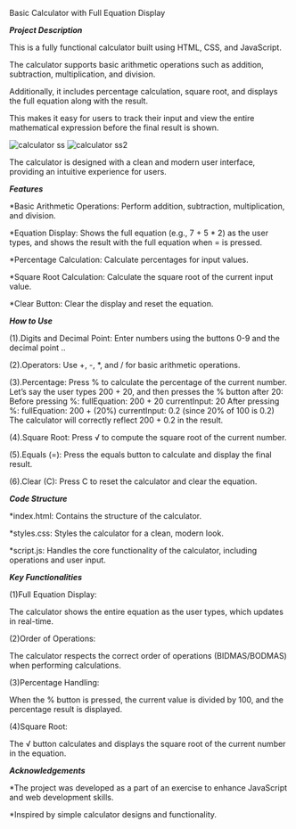 Basic Calculator with Full Equation Display

***Project Description***

This is a fully functional calculator built using HTML, CSS, and JavaScript.

The calculator supports basic arithmetic operations such as addition, subtraction, multiplication, and division.

Additionally, it includes percentage calculation, square root, and displays the full equation along with the result. 

This makes it easy for users to track their input and view the entire mathematical expression before the final result is shown.

![calculator ss](https://github.com/user-attachments/assets/dea8a665-1a5e-40ae-a14e-eaff06dec1d9)
![calculator ss2](https://github.com/user-attachments/assets/e3ede09d-ab08-46da-9a45-57d918b422f7)

The calculator is designed with a clean and modern user interface, providing an intuitive experience for users.

***Features***

*Basic Arithmetic Operations: Perform addition, subtraction, multiplication, and division.

*Equation Display: Shows the full equation (e.g., 7 + 5 * 2) as the user types, and shows the result with the full equation when = is pressed.

*Percentage Calculation: Calculate percentages for input values.

*Square Root Calculation: Calculate the square root of the current input value.

*Clear Button: Clear the display and reset the equation.

***How to Use***

(1).Digits and Decimal Point: Enter numbers using the buttons 0-9 and the decimal point ..

(2).Operators: Use +, -, *, and / for basic arithmetic operations.

(3).Percentage: Press % to calculate the percentage of the current number.
       Let’s say the user types 200 + 20, and then presses the % button after 20:
        Before pressing %:
        fullEquation: 200 + 20
        currentInput: 20
        After pressing %:
        fullEquation: 200 + (20%)
        currentInput: 0.2 (since 20% of 100 is 0.2)
        The calculator will correctly reflect 200 + 0.2 in the result.
        
(4).Square Root: Press √ to compute the square root of the current number.

(5).Equals (=): Press the equals button to calculate and display the final result.

(6).Clear (C): Press C to reset the calculator and clear the equation.

***Code Structure***

*index.html: Contains the structure of the calculator.

*styles.css: Styles the calculator for a clean, modern look.

*script.js: Handles the core functionality of the calculator, including operations and user input.

***Key Functionalities***

(1)Full Equation Display:

The calculator shows the entire equation as the user types, which updates in real-time.

(2)Order of Operations:

The calculator respects the correct order of operations (BIDMAS/BODMAS) when performing calculations.

(3)Percentage Handling:

When the % button is pressed, the current value is divided by 100, and the percentage result is displayed.

(4)Square Root:

The √ button calculates and displays the square root of the current number in the equation.

***Acknowledgements***

*The project was developed as a part of an exercise to enhance JavaScript and web development skills.

*Inspired by simple calculator designs and functionality.
